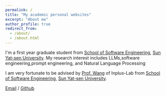 ```yaml
---
permalink: /
title: "My academic personal websites"
excerpt: "About me"
author_profile: true
redirect_from: 
  - /about/
  - /about.html
---
```


I'm a first year graduate student from [School of Software Engineering](https://sse.sysu.edu.cn/), [Sun Yat-sen University](https://www.sysu.edu.cn/). My research interest includes LLMs,software engineering,prompt engineering, and Natural Language Processing

I am very fortunate to be advised by [Prof. Wang](https://yanlin.info) of Inplus-Lab from [School of Software Engineering](https://sse.sysu.edu.cn/), [Sun Yat-sen University](https://www.sysu.edu.cn/). 

[Email](mailto:jiangrh3@mail2.sysu.edu.cn) / [Github](https://github.com/Dingzhen778)
